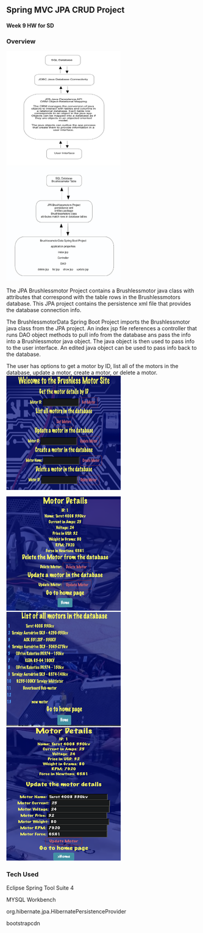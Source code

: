 ## Spring MVC JPA CRUD Project

#### Week 9 HW for SD

### Overview

<img src="https://github.com/sgmerwin/JPACRUDProject/blob/master/JPA_img.jpg" width="300" height="300">

<img src="https://github.com/sgmerwin/JPACRUDProject/blob/master/project2_img.jpg" width="300" height="300">

The JPA Brushlessmotor Project contains a Brushlessmotor java class with attributes that correspond with the table rows in the Brushlessmotors database. This JPA project contains the persistence xml file that provides the database connection info. 

The BrushlessmotorData Spring Boot Project imports the Brushlessmotor java class from the JPA project. An index jsp file references a controller that runs DAO object methods to pull info from the database ans pass the info into a Brushlessmotor java object. The java object is then used to pass info to the user interface. An edited java object can be used to pass info back to the database. 

The user has options to get a motor by ID, list all of the motors in the database, update a motor, create a motor, or delete a motor. 
<br>
<img src="https://github.com/sgmerwin/JPACRUDProject/blob/master/index.jpg" width="300" height="300">

<img src="https://github.com/sgmerwin/JPACRUDProject/blob/master/show.jpg" width="300" height="300">

<img src="https://github.com/sgmerwin/JPACRUDProject/blob/master/list.jpg" width="300" height="300">

<img src="https://github.com/sgmerwin/JPACRUDProject/blob/master/update.jpg" width="300" height="350">



### Tech Used

Eclipse Spring Tool Suite 4

MYSQL Workbench

org.hibernate.jpa.HibernatePersistenceProvider

bootstrapcdn
